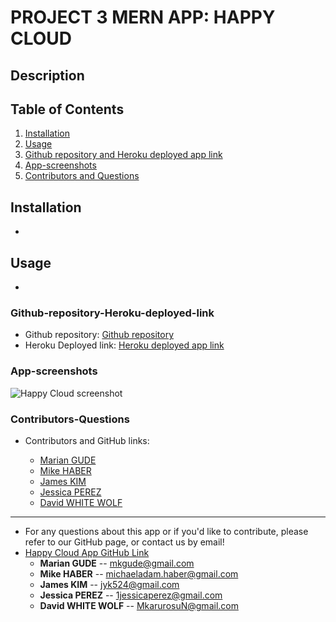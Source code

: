 # PROJECT 3 MERN APP: HAPPY CLOUD

## Description

## Table of Contents

1. [Installation](#Installation)
2. [Usage](#Usage)
3. [Github repository and Heroku deployed app link](#Github-repository-Heroku-deployed-link)
4. [App-screenshots](#App-screenshots)
5. [Contributors and Questions](#Contributors-Questions)

## Installation

-

## Usage

-

### Github-repository-Heroku-deployed-link

- Github repository:
  [Github repository](https://github.com/JessicaPerez1/Project-3.git)
- Heroku Deployed link:
  [Heroku deployed app link](https://radiant-scrubland-65764.herokuapp.com/)

### App-screenshots

![Happy Cloud screenshot]()

### Contributors-Questions

- Contributors and GitHub links:

  - [Marian GUDE](https://github.com/mkgude)
  - [Mike HABER](https://github.com/miike7687)
  - [James KIM](https://github.com/jyk524)
  - [Jessica PEREZ](https://github.com/JessicaPerez1)
  - [David WHITE WOLF]()

---

- For any questions about this app or if you'd like to contribute, please refer to our GitHub page, or contact us by email!
- [Happy Cloud App GitHub Link](https://github.com/JessicaPerez1/Project-3.git)
  - **Marian GUDE** -- mkgude@gmail.com
  - **Mike HABER** -- michaeladam.haber@gmail.com
  - **James KIM** -- jyk524@gmail.com
  - **Jessica PEREZ** -- 1jessicaperez@gmail.com
  - **David WHITE WOLF** -- MkarurosuN@gmail.com
